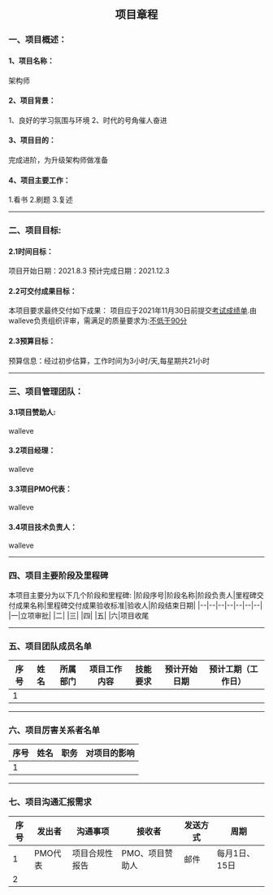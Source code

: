 ## <center>项目章程</center>
### 一、项目概述：
#### 1、项目名称：
架构师
#### 2、项目背景：
1、良好的学习氛围与环境
2、时代的号角催人奋进
#### 3、项目目的：
完成进阶，为升级架构师做准备
#### 4、项目主要工作：
1.看书
2.刷题
3.复述
***
### 二、项目目标:
#### 2.1时间目标：
项目开始日期：2021.8.3 预计完成日期：2021.12.3
#### 2.2可交付成果目标：
本项目要求最终交付如下成果：
项目应于2021年11月30日前提交<u>考试成绩单</u>.由walleve负责组织评审，需满足的质量要求为:<u>不低于90分</u>
#### 2.3预算目标：
预算信息：经过初步估算，工作时间为3小时/天,每星期共21小时
***
### 三、项目管理团队：
#### 3.1项目赞助人:
walleve
#### 3.2项目经理：
walleve
#### 3.3项目PMO代表：
walleve
#### 3.4项目技术负责人：
walleve
***
### 四、项目主要阶段及里程碑
本项目主要分为以下几个阶段和里程碑:
|阶段序号|阶段名称|阶段负责人|里程碑交付成果名称|里程碑交付成果验收标准|验收人|阶段结束日期|
|--|--|--|--|--|--|--|
|一|立项审批|
|二|
|三|
|四|
|五|
|六|项目收尾
***
### 五、项目团队成员名单
|序号|姓名|所属部门|项目工作内容|技能要求|预计开始日期|预计工期（工作日）|
|--|--|--|--|--|--|--|
|1|  |
***
### 六、项目厉害关系者名单
|序号|姓名|职务|对项目的影响
|--|--|--|--|
|1|  |
***
### 七、项目沟通汇报需求
|序号|发出者|沟通事项|接收者|发送方式|周期
|--|--|--|--|--|--|
|1|PMO代表|项目合规性报告|PMO、项目赞助人|邮件|每月1日、15日|
|2|
<!--stackedit_data:
eyJoaXN0b3J5IjpbNjE2MjUyMjM3LDcyODAyNjA4NV19
-->